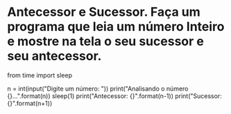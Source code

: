 #   Antecessor e Sucessor. Faça um programa que leia um número Inteiro e mostre na tela o seu sucessor e seu antecessor.

from time import sleep

n = int(input("Digite um número: "))
print("Analisando o número {}...".format(n))
sleep(1)
print("Antecessor: {}".format(n-1))
print("Sucessor: {}".format(n+1))
